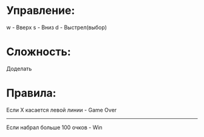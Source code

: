 # Управление:
 w - Вверх
 s - Вниз
 d - Выстрел(выбор)
# Сложность:
 Доделать
# Правила:
 Если X касается левой линии - Game Over
 ***
 Если набрал больше 100 очков - Win
 
